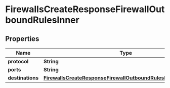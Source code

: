 

# FirewallsCreateResponseFirewallOutboundRulesInner


## Properties

| Name | Type | Description | Notes |
|------------ | ------------- | ------------- | -------------|
|**protocol** | **String** |  |  [optional] |
|**ports** | **String** |  |  [optional] |
|**destinations** | [**FirewallsCreateResponseFirewallOutboundRulesInnerDestinations**](FirewallsCreateResponseFirewallOutboundRulesInnerDestinations.md) |  |  [optional] |



